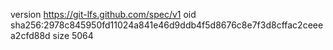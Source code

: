 version https://git-lfs.github.com/spec/v1
oid sha256:2978c845950fd11024a841e46d9ddb4f5d8676c8e7f3d8cffac2ceeea2cfd88d
size 5064
